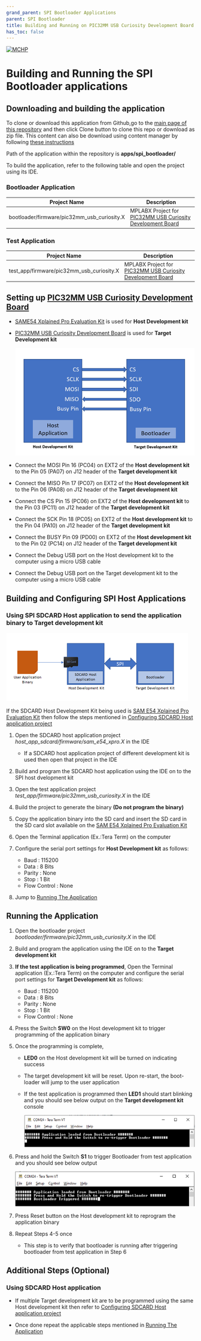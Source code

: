 ```yaml
---
grand_parent: SPI Bootloader Applications
parent: SPI Bootloader
title: Building and Running on PIC32MM USB Curiosity Development Board
has_toc: false
---
```


[![MCHP](https://www.microchip.com/ResourcePackages/Microchip/assets/dist/images/logo.png)](https://www.microchip.com)

# Building and Running the SPI Bootloader applications

## Downloading and building the application

To clone or download this application from Github,go to the [main page of this repository](https://github.com/Microchip-MPLAB-Harmony/bootloader_apps_spi) and then click Clone button to clone this repo or download as zip file. This content can also be download using content manager by following [these instructions](https://github.com/Microchip-MPLAB-Harmony/contentmanager/wiki)

Path of the application within the repository is **apps/spi_bootloader/**

To build the application, refer to the following table and open the project using its IDE.

### Bootloader Application

| Project Name      | Description                                    |
| ----------------- | ---------------------------------------------- |
| bootloader/firmware/pic32mm_usb_curiosity.X    | MPLABX Project for [PIC32MM USB Curiosity Development Board](https://www.microchip.com/en-us/development-tool/dm320107)|


### Test Application

| Project Name      | Description                                    |
| ----------------- | ---------------------------------------------- |
| test_app/firmware/pic32mm_usb_curiosity.X    | MPLABX Project for [PIC32MM USB Curiosity Development Board](https://www.microchip.com/en-us/development-tool/dm320107)|


## Setting up [PIC32MM USB Curiosity Development Board](https://www.microchip.com/en-us/development-tool/dm320107)

- [SAME54 Xplained Pro Evaluation Kit](https://www.microchip.com/en-us/development-tool/atsame54-xpro) is used for **Host Development kit**

- [PIC32MM USB Curiosity Development Board](https://www.microchip.com/en-us/development-tool/dm320107) is used for **Target Development kit**

    ![spi_bootloader_host_target_connection](../../spi_bootloader/docs/images/spi_bootloader_host_target_connection.png)

- Connect the MOSI Pin 16 (PC04) on EXT2 of the **Host development kit** to the Pin 05 (PA07) on J12 header of the **Target development kit**
- Connect the MISO Pin 17 (PC07) on EXT2 of the **Host development kit** to the Pin 06 (PA08) on J12 header of the **Target development kit**
- Connect the CS Pin 15 (PC06) on EXT2 of the **Host development kit** to the Pin 03 (PC11) on J12 header of the **Target development kit**
- Connect the SCK Pin 18 (PC05) on EXT2 of the **Host development kit** to the Pin 04 (PA10) on J12 header of the **Target development kit**
- Connect the BUSY Pin 09 (PD00) on EXT2 of the **Host development kit** to the Pin 02 (PC14) on J12 header of the **Target development kit**
- Connect the Debug USB port on the Host development kit to the computer using a micro USB cable
- Connect the Debug USB port on the Target development kit to the computer using a micro USB cable

## Building and Configuring SPI Host Applications

### **Using SPI SDCARD Host application to send the application binary to Target development kit**

![host_app_sdcard_setup](../../spi_bootloader/docs/images/spi_bootloader_host_sdcard.png)

If the SDCARD Host Development Kit being used is [SAM E54 Xplained Pro Evaluation Kit](https://www.microchip.com/developmenttools/ProductDetails/atsame54-xpro) then follow the steps mentioned in [Configuring SDCARD Host application project](../../spi_bootloader/docs/readme_configure_host_app_sdcard.md#configuring-the-sdcard-host-application)

1. Open the SDCARD host application project *host_app_sdcard/firmware/sam_e54_xpro.X* in the IDE
    - If a SDCARD host application project of different development kit is used then open that project in the IDE
2. Build and program the SDCARD host application using the IDE on to the SPI host dvelopment kit

3. Open the test application project *test_app/firmware/pic32mm_usb_curiosity.X* in the IDE
4. Build the project to generate the binary **(Do not program the binary)**

5. Copy the application binary into the SD card and insert the SD card in the SD card slot available on the  [SAM E54 Xplained Pro Evaluation Kit](https://www.microchip.com/developmenttools/ProductDetails/atsame54-xpro) 

6. Open the Terminal application (Ex.:Tera Term) on the computer
7. Configure the serial port settings for **Host Development kit** as follows:
    - Baud : 115200
    - Data : 8 Bits
    - Parity : None
    - Stop : 1 Bit
    - Flow Control : None

8. Jump to [Running The Application](#running-the-application)

## Running the Application

1. Open the bootloader project *bootloader/firmware/pic32mm_usb_curiosity.X* in the IDE
2. Build and program the application using the IDE on to the **Target development kit**

3. **If the test application is being programmed**, Open the Terminal application (Ex.:Tera Term) on the computer and configure the serial port settings for **Target Development kit** as follows:
    - Baud : 115200
    - Data : 8 Bits
    - Parity : None
    - Stop : 1 Bit
    - Flow Control : None

4. Press the Switch **SW0** on the Host development kit to trigger programming of the application binary
5. Once the programming is complete,
    - **LED0** on the Host development kit will be turned on indicating success

    - The target development kit will be reset. Upon re-start, the boot-loader will jump to the user application

    - If the test application is programmed then **LED1** should start blinking and you should see below output on the **Target development kit** console

        ![output](../../spi_bootloader/docs/images/images/btl_spi_test_app_console_success.png)

6. Press and hold the Switch **S1** to trigger Bootloader from test application and you should see below output

    ![output](../../spi_bootloader/docs/images/images/btl_spi_test_app_console_trigger_bootloader.png)

7. Press Reset button on the Host development kit to reprogram the application binary
8. Repeat Steps 4-5 once
    - This step is to verify that bootloader is running after triggering bootloader from test application in Step 6


## Additional Steps (Optional)

### Using SDCARD Host application

- If multiple Target development kit are to be programmed using the same Host development kit then refer to [Configuring SDCARD Host application project](../../spi_bootloader/docs/readme_configure_host_app_sdcard.md)

- Once done repeat the applicable steps mentioned in [Running The Application](#running-the-application)


